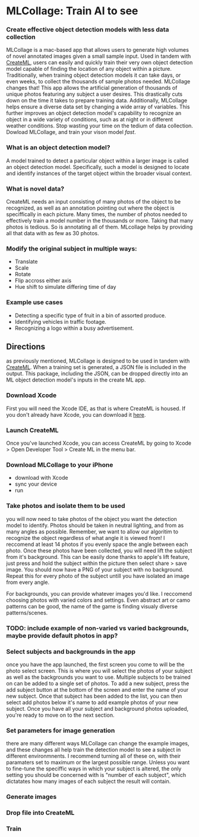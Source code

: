 # MLCollage: Train AI to see  
### Create effective object detection models with less data collection  
MLCollage is a mac-based app that allows users to generate high volumes of novel annotated images given a small sample input. 
Used in tandem with [CreateML](https://developer.apple.com/machine-learning/create-ml/), users can easily and quickly train their very own object detection model 
capable of finding the location of any object within a picture. Traditionally, when training object detection models it can take days, or even weeks, 
to collect the thousands of sample photos needed. MLCollage changes that! This app allows the artificial generation of thousands of unique photos featuring any subject a user desires. 
This drastically cuts down on the time it takes to prepare training data. Additionally, MLCollage helps ensure a diverse data set by changing a wide array of variables. 
This further improves an object detection model's capability to recognize an object in a wide variety of conditions, such as at night or in different weather conditions.
Stop wasting your time on the tedium of data collection. Dowload MLCollage, and train your vison model _fast_.

### What is an object detection model?
A model trained to detect a particular object within a larger image is called an object detection model. Specifically, such a model is designed to locate and identify instances of the target object within the broader visual context.

### What is novel data?  
CreateML needs an input consisting of many photos of the object to be recognized, as well as an annotation pointing 
out where the object is speciffically in each picture. Many times, the number of photos needed to effectively train a 
model number in the thousands or more. Taking that many photos is tedious. So is annotating all of them. MLcollage helps by 
providing all that data with as few as 30 photos. 

### Modify the original subject in multiple ways:
- Translate 
- Scale
- Rotate
- Flip accross either axis
- Hue shift to simulate differing time of day

### Example use cases
- Detecting a specific type of fruit in a bin of assorted produce.
- Identifying vehicles in traffic footage.
- Recognizing a logo within a busy advertisement.

## Directions
as previously mentioned, MLCollage is designed to be used in tandem with [CreateML](https://developer.apple.com/machine-learning/create-ml/). 
When a training set is generated, a JSON file is included in the output. This package, including the JSON, can be dropped directly into an ML object detection model's inputs in the create ML app.

### Download Xcode
First you will need the Xcode IDE, as that is where CreateML is housed. If you don't already have Xcode, you can download it [here](https://developer.apple.com/xcode/).

### Launch CreateML
Once you've launched Xcode, you can access CreateML by going to Xcode > Open Developer Tool > Create ML in the menu bar.

### Download MLCollage to your iPhone  
- download with Xcode
- sync your device
- run

### Take photos and isolate them to be used
you will now need to take photos of the object you want the detection model to identify. Photos should be taken in neutral lighting, and from as many angles as possible. 
Remember, we want to allow our algoritim to recognize the object regardless of what angle it is viewed from! I reccomend at least 14 photos if you evenly space the angle between each photo.
Once these photos have been collected, you will need lift the subject from it's background. This can be easily done thanks to apple's lift feature, just press and hold the subject within the picture then select share > save image.
You should now have a PNG of your subject with no background. Repeat this for every photo of the subject untill you have isolated an image from every angle.

For backgrounds, you can provide whatever images you'd like. I reccomend choosing photos with varied colors and settings. Even abstract art or camo patterns can be good, the name of the game is finding visualy diverse patterns/scenes.  

### TODO: include example of non-varied vs varied backgrounds, maybe provide default photos in app?  

### Select subjects and backgrounds in the app  
once you have the app launched, the first screen you come to will be the photo select screen. This is where you will select the photos of your subject as well as the backgrounds you want to use. Multiple subjects to be trained on can be added to a single set of photos. To add a new subject, press the add subject button at the bottom of the screen and enter the name of your new subject. Once that subject has been added to the list, you can then select add photos below it's name to add example photos of your new subject. Once you have all your subject and background photos uploaded, you're ready to move on to the next section.

### Set parameters for image generation  
there are many different ways MLCollage can change the example images, and these changes all help train the detection model to see a subject in different environmnents. I recommend turning all of these on, with their paramaters set to maximum or the largest possible range. Unless you want to fine-tune the speciffic ways in which your subject is altered, the only setting you should be concerned with is "number of each subject", which dictatates how many images of each subject the result will contain.

### Generate images  


### Drop file into CreateML

### Train
